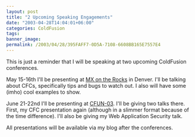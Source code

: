 ```yaml
---
layout: post
title: "2 Upcoming Speaking Engagements"
date: "2003-04-28T14:04:01+06:00"
categories: ColdFusion 
tags: 
banner_image: 
permalink: /2003/04/28/395FAFF7-0D5A-7108-6608BB165E7557E4
---
```


This is just a reminder that I will be speaking at two upcoming ColdFusion conferences.

May 15-16th I'll be presenting at <a href="http://www.mxontherocks.com/">MX on the Rocks</a> in Denver. I'll be talking about CFCs, specifically tips and bugs to watch out. I also will have some (imho) cool examples to show.

June 21-22nd I'll be presenting at <a href="http://www.cfconf.org/cfun-03/">CFUN-03</a>. I'll be giving two talks there. First, my CFC presentation again (although in a slimmer format because of the time difference). I'll also be giving my Web Application Security talk.

All presentations will be available via my blog after the conferences.